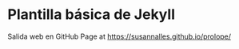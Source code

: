 # Plantilla básica de Jekyll

Salida web en GitHub Page at <https://susannalles.github.io/prolope/>

